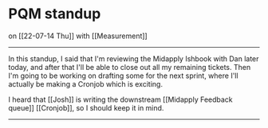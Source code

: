 # PQM standup
on [[22-07-14 Thu]]
with [[Measurement]]

---
In this standup, I said that I'm reviewing the Midapply Ishbook with Dan later today, and after that I'll be able to close out all my remaining tickets. Then I'm going to be working on drafting some for the next sprint, where I'll actually be making a Cronjob which is exciting.

I heard that [[Josh]] is writing the downstream [[Midapply Feedback queue]] [[Cronjob]], so I should keep it in mind.

---

